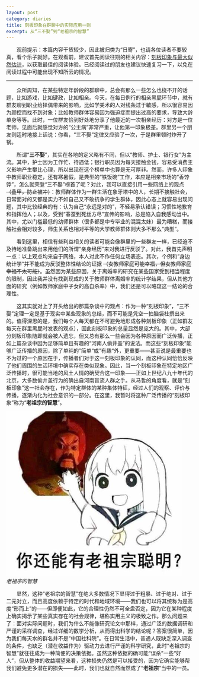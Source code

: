 ```yaml
---
layout: post
category: diaries
title: 刻板印象在群聊中的实际应用一则
excerpt: 从“三不娶”到“老祖宗的智慧”
---
```


&emsp;&emsp;观前提示：本篇内容干货较少，因此被归类为“日寄”，也请各位读者不要较真，看个乐子就好。在观看前，建议首先阅读往期的相关内容：[刻板印象与最大似然估计](../notes/刻板印象与最大似然估计)，以获取最佳的阅读体验。已经阅读过的朋友也建议快速复习一下，以免在阅读过程中可能出现不知所云的情况。

---

&emsp;&emsp;众所周知，在某些特定年龄段的群聊中，总会有那么一些怎么也绕不开的话题，比如游戏，比如键政，比如相亲。今天，在每日例行的相亲黑屁环节中，就有群友聊到职业给择偶带来的影响，比如学美术的人对线条过于敏感，所以很容易因为颜控而找不到对象；比如教师群体容易因为强迫症而提出过高的要求，导致大龄单身等等。此时，一位群友恰到好处地分享了他最近的一次相亲经历：对方是一位老师，见面后就感觉对方的“公主病”非常严重，让他第一印象极差。群里另一个朋友则适时地接上话说：你看，“三不娶”定律又应验了一次，于是群里顿时炸开了锅。

&emsp;&emsp;所谓“**三不娶**”，其实在各地的定义略有不同，但以“教师、护士、银行女”为主流。其中，护士因为工作忙、待遇低；银行职员因为每天接触金钱，容易受消费主义影响产生攀比心理，所以出现在这个榜单中也算是无可厚非。然而，许多人印象中教师职业稳定，还有寒暑假，是典型的“铁饭碗”工作，本应是相亲市场的“香饽饽”，怎么就荣登“三不娶”榜首了呢？对此，我可以直接引用一些网络上的观点 ~~（叠甲，防止被冲）~~：教师群体作为一群生活在象牙塔中的人，长期不接触社会，日常面对的又都是实力不如自己又不敢抗争的学生群体，因此心态上就容易出现问题，其中比较经典的有：认为自己“永远是对的”，不轻易承认错误；习惯性地教育和指挥他人；以及，受到“春蚕到死丝方尽”宣传的影响，总是陷入自我感动当中。其中，尤以门槛最低的幼师群体（很多都是中专毕业的混混太妹）最为糟糕，而接触社会相对较多，师生关系也相对平等的大学教师群体则大多不那么“典型”。

&emsp;&emsp;看到这里，相信有些利益相关的读者可能会像群里的一些群友一样，已经迫不及待地准备跳出来用他们的所谓“亲身经历”来对我进行反驳了。对此，我首先声明一点：以上观点均来自于网络，本人对此不作任何立场表态。其次，个例和”身边统计学“并不能成为反驳整体性结论的证据 ~~（女教师家庭可能幸福，但女教师家庭幸福不太可能）~~。虽然因为某些原因，关于离婚率的研究在某些国家受到相当程度的限制，因此我并没有找到现成的关于教师群体离婚率的统计学结果，但从其他方面的研究（例如教师家庭中子女的高自杀率）中，我们还是可以略窥这一结论的合理性。

&emsp;&emsp;这其实就对上了开头给出的那篇杂谈中的观点：作为一种“刻板印象”，“三不娶”定理一定是基于现实中某些现象的总结，而不可能是凭空一拍脑袋杜撰出来的。值得深思的是，我们每个人每天都在不可避免地形成各种刻板印象（正如群友每天在群里黑屁时发表的观点），因此刻板印象的总量显然是庞大的。其中，大部分刻板印象随即就会被人遗忘，但又总有那么一些会因为各种原因而广泛传播，正如上篇杂谈中因为足够简单且有趣的“河南人偷井盖”的说法。而这些“刻板印象”能够广泛传播的原因，除了单纯的”简单“或”有趣“外，更重要——甚至说是最重要也不为过的一个原因在于，传播者们对于这一刻板印象的认同，而这种认同恰恰反映了他们周围的生活环境中确实存在类似现象。因此，当一个刻板印象在特定地区广泛传播时，很可能当地的风土人情的确契合这一印象——正如上世纪八九十年代的北京，大多数偷井盖行为的确出自河南盲流人群之手。从马哲的角度看，就是“刻板印象”这一社会存在，作为特定群体的某种集体特征，经过人们的观察、评价与传播，逐渐内化为社会意识的一部分。在这里，我暂时将这种广泛传播的“刻板印象”称为“**老祖宗的智慧**”。

![](/assets/images/diaries/20241104_1.png)\
*老祖宗的智慧*

&emsp;&emsp;显然，这种“老祖宗的智慧”在绝大多数情况下显得过于粗暴、过于绝对、过于二元对立，而且高度依赖于特定的时代和地域环境——我们也可以将其统称为是高度“形而上”的——但即便如此，它的合理性仍然不可全盘否定，因为它在某种程度上确实揭示了某些真实存在的社会规律，堪称实用主义的极致之作。那么问题来了：面对实际问题时，我们为什么不能像研究论文中那样，通过广泛的数据调研和严谨的采样调查，经过详细的数学分析，从而得出科学的结论呢？答案很简单，因为我们每天水的群名并不是“中国社科院”。在日常生活中，普通人既缺乏深入调查的条件，也缺乏（潜在收益作为）驱动力去进行严谨的科学研究，此时“老祖宗的智慧”就往往成为一种简便的决策依据。虽然这种依据的确可能“误杀”一些“好人”，但从整体的收益期望来看，这种损失仍然是可以接受的，因为它确实能够帮我们避免更多潜在的损失——此时，我们也就自然而然成了“**老祖宗**”当中的一员。
